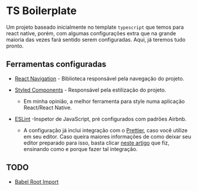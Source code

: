 # TS Boilerplate

Um projeto baseado inicialmente no template `typescript` que temos para react native, porém, com algumas configurações extra que na grande maioria das vezes fará sentido serem configuradas. Aqui, já teremos tudo pronto.

## Ferramentas configuradas

- [React Navigation](https://reactnavigation.org/) - Biblioteca responsável pela navegação do projeto.

- [Styled Components](https://www.styled-components.com/) - Responsável pela estilização do projeto.

  - Em minha opinião, a melhor ferramenta para style numa aplicação React/React Native.

- [ESLint](https://eslint.org/) -Inspetor de JavaScript, pré configurados com padrões Airbnb.
  - A configuração já inclui integração com o [Prettier](https://prettier.io/), caso você utilize em seu editor. Caso queira maiores informações de como deixar seu editor preparado para isso, basta clicar [neste artigo](https://medium.com/@IgorMing/configurar-typescript-eslint-e-prettier-num-projeto-react-native-7eddfb820a7b) que fiz, ensinando como e porque fazer tal integração.

## TODO

- [Babel Root Import](https://www.npmjs.com/package/babel-plugin-root-import)
